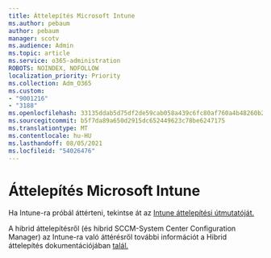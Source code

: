```yaml
---
title: Áttelepítés Microsoft Intune
ms.author: pebaum
author: pebaum
manager: scotv
ms.audience: Admin
ms.topic: article
ms.service: o365-administration
ROBOTS: NOINDEX, NOFOLLOW
localization_priority: Priority
ms.collection: Adm_O365
ms.custom:
- "9001216"
- "3188"
ms.openlocfilehash: 33135ddab5d75df2de59cab058a439c6fc80af760a4b48260b2c67cda8c1af99
ms.sourcegitcommit: b5f7da89a650d2915dc652449623c78be6247175
ms.translationtype: MT
ms.contentlocale: hu-HU
ms.lasthandoff: 08/05/2021
ms.locfileid: "54026476"
---
```

# <a name="migrating-to-microsoft-intune"></a>Áttelepítés Microsoft Intune

Ha Intune-ra próbál áttérteni, tekintse át az [Intune áttelepítési útmutatóját.](https://docs.microsoft.com/intune/fundamentals/migration-guide)

A hibrid áttelepítésről (és hibrid SCCM-System Center Configuration Manager) az Intune-ra való áttérésről további információt a Hibrid áttelepítés dokumentációjában [talál.](https://docs.microsoft.com/sccm/mdm/deploy-use/migrate-hybridmdm-to-intunesa) 